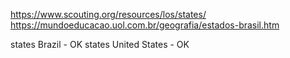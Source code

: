 https://www.scouting.org/resources/los/states/
https://mundoeducacao.uol.com.br/geografia/estados-brasil.htm

states Brazil - OK
states United States - OK
